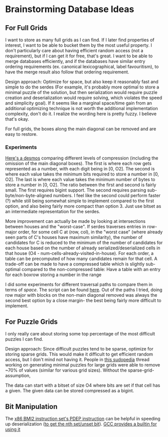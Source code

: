 # Brainstorming Database Ideas

## For Full Grids

I want to store as many full grids as I can find. If I later find properties of interest, I want to be able to bucket them by the most useful property. I don't particularly care about having efficient random access (not a requirement), but if I can get it for free, that's great. I want to be able to merge databases efficiently, and if the databases have similar entry ordering requirements (ex. canonical lexicographical, label favouritism), to have the merge result also follow that ordering requirement.

Design approach: Optimize for space, but also keep it reasonably fast and simple to do the serdes (For example, it's probably more optimal to store a minimal puzzle of the solution, but then serialization would require puzzle creation and deserialization would require solving, which violates the speed and simplicity goal). If it seems like a marginal space/time gain from an additional optimizing technique is not worth the additional implementation complexity, don't do it. I realize the wording here is pretty fuzzy. I believe that's okay.

For full grids, the boxes along the main diagonal can be removed and are easy to restore.

### Experiments

[Here's a desmos](https://www.desmos.com/calculator/ldtxq1wipc) comparing different levels of compression (including the omission of the main diagonal boxes). The first is where each row gets represented as a number, with each digit being in [0, O2]. The second is where each value takes the minimum bits required to store a number in [0, O2]. The last is where each value takes the minimum number of bytes to store a number in [0, O2]. The ratio between the first and second is fairly small. The first requires bigint support. The second requires parsing sub-byte/non-byte-aligned numbers. I feel like the second could perform faster (?) while still being somewhat simple to implement compared to the first option, and also being fairly more compact than option 3. Just use bitset as an intermediate representation for the serdes.

More improvement can actually be made by looking at intersections between houses and the "worst-case". If serdes traverses entries in row-major order, for some cell C at (row, col), in the "worst case" (where already seen parts of C's houses have maximum similarity), the number of candidates for C is reduced to the minimum of the number of candidates for each house based on the number of already serialized/deserialized cells in that house (O4 - num-cells-already-visited-in-house). For each order, a table can be precomputed of how many candidates remain for that cell. A trade-off can be made to have a compressed table which is slightly sub-optimal compared to the non-compressed table: Have a table with an entry for each boxrow storing a number in the range

I did some experiments for different traversal paths to compare them in terms of _space_. The script can be found [here](./db_paths_experiment.js). Out of the paths I tried, doing row major with blocks on the non-main diagonal removed was always the second best option by a close margin- the best being fairly more difficult to implement.

## For Puzzle Grids

I only really care about storing some top percentage of the most difficult puzzles I can find.

Design approach: Since difficult puzzles tend to be sparse, optimize for storing sparse grids. This would make it difficult to get efficient random access, but I don't mind not having it. People in [this sudopedia](http://forum.enjoysudoku.com/giant-sudoku-s-16x16-25x25-36x36-100x100-t6578-150.html) thread working on generating minimal puzzles for large grids were able to remove ~70% of values (similar for various grid sizes). Without the sparse-grid-assumption,

The data can start with a bitset of size O4 where bits are set if that cell has a given. The given data can be stored compressed as a bigint.

## Bit Manipulation

The [x86 BMI2 instruction set's PDEP instruction](https://en.wikipedia.org/wiki/X86_Bit_manipulation_instruction_set#Parallel_bit_deposit_and_extract) can be helpful in speeding up deserialization ([to get the nth set/unset bit](https://stackoverflow.com/questions/7669057/find-nth-set-bit-in-an-int)). [GCC provides a builtin for using it](https://gcc.gnu.org/onlinedocs/gcc/x86-Built-in-Functions.html#x86-Built-in-Functions)
